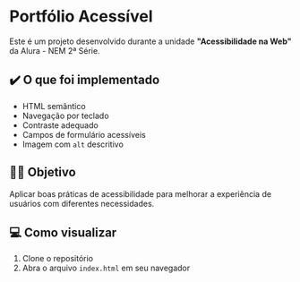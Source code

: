 # Portfólio Acessível

Este é um projeto desenvolvido durante a unidade **"Acessibilidade na Web"** da Alura - NEM 2ª Série.

## ✔️ O que foi implementado

- HTML semântico
- Navegação por teclado
- Contraste adequado
- Campos de formulário acessíveis
- Imagem com `alt` descritivo

## 👨‍🎓 Objetivo

Aplicar boas práticas de acessibilidade para melhorar a experiência de usuários com diferentes necessidades.

## 💻 Como visualizar

1. Clone o repositório
2. Abra o arquivo `index.html` em seu navegador
